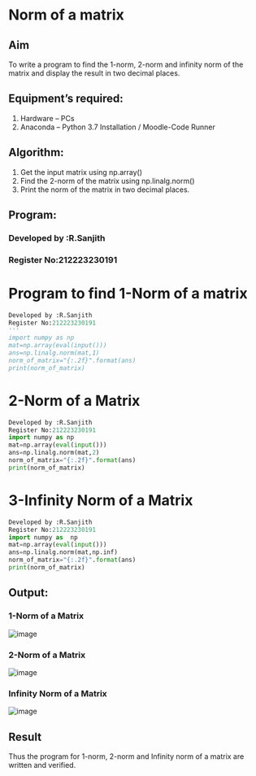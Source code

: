 # Norm of a matrix
## Aim
To write a program to find the 1-norm, 2-norm and infinity norm of the matrix and display the result in two decimal places.
## Equipment’s required:
1.	Hardware – PCs
2.	Anaconda – Python 3.7 Installation / Moodle-Code Runner
## Algorithm:
1. Get the input matrix using np.array()   
2. Find the 2-norm of the matrix using np.linalg.norm()
3. Print the norm of the matrix in two decimal places.
## Program:
### Developed by :R.Sanjith
### Register No:212223230191
# Program to find 1-Norm of a matrix
```Python
Developed by :R.Sanjith
Register No:212223230191
'''
import numpy as np
mat=np.array(eval(input()))
ans=np.linalg.norm(mat,1)
norm_of_matrix="{:.2f}".format(ans)
print(norm_of_matrix)
```
# 2-Norm of a Matrix
```python
Developed by :R.Sanjith
Register No:212223230191
import numpy as np
mat=np.array(eval(input()))
ans=np.linalg.norm(mat,2) 
norm_of_matrix="{:.2f}".format(ans)
print(norm_of_matrix) 
```
# 3-Infinity Norm of a Matrix
```python
Developed by :R.Sanjith
Register No:212223230191
import numpy as  np
mat=np.array(eval(input())) 
ans=np.linalg.norm(mat,np.inf) 
norm_of_matrix="{:.2f}".format(ans) 
print(norm_of_matrix)  
```
## Output:
### 1-Norm of a Matrix
![image](https://github.com/sanjithbro/Norm-of-a-matrix/assets/167451460/c357a06f-69bb-4be6-b508-02795409e7aa)

### 2-Norm of a Matrix
![image](https://github.com/sanjithbro/Norm-of-a-matrix/assets/167451460/35b7a3b3-4031-4811-a295-cca3d057be79)

### Infinity Norm of a Matrix
![image](https://github.com/sanjithbro/Norm-of-a-matrix/assets/167451460/643c901a-6743-4247-ad30-6e3dd974b620)


## Result
Thus the program for 1-norm, 2-norm and Infinity norm of a matrix are written and verified.
